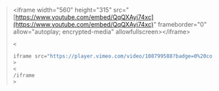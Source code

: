 > &lt;iframe width="560" height="315" src="[https://www.youtube.com/embed/QqQXAyj74xc](https://www.youtube.com/embed/QqQXAyj74xc)" frameborder="0" allow="autoplay; encrypted-media" allowfullscreen&gt;&lt;/iframe&gt;
>
> ```
> <
> ```
>
> ```py
> iframe src="https://player.vimeo.com/video/108799588?badge=0%20color=ff0179" width="500" height="281" frameborder="0" webkitallowfullscreen mozallowfullscreen allowfullscreen
> >
> <
> /iframe
> >
> ```



